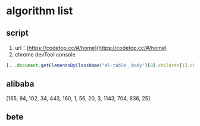 # algorithm list

## script

1. url：[https://codetop.cc/#/home](https://codetop.cc/#/home)
2. chrome devTool console

```javascript
[...document.getElementsByClassName("el-table__body")[0].children[1].children].map(v => !/Offer/.test(v.innerText) &&Number(v.innerText.match(/\d*(?=\.)/)[0])).filter(Boolean)
```

## alibaba

[165, 94, 102, 34, 443, 160, 1, 56, 20, 3, 1143, 704, 836, 25]

## bete
